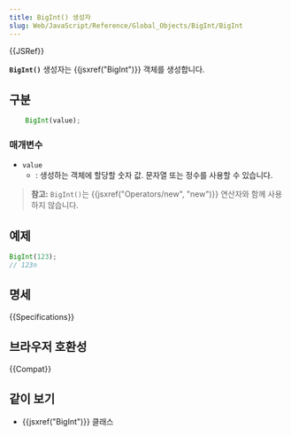 ```yaml
---
title: BigInt() 생성자
slug: Web/JavaScript/Reference/Global_Objects/BigInt/BigInt
---
```


{{JSRef}}

**`BigInt()`** 생성자는 {{jsxref("BigInt")}} 객체를 생성합니다.

## 구분

```js
    BigInt(value);
```

### 매개변수

- `value`
  - : 생성하는 객체에 할당할 숫자 값. 문자열 또는 정수를 사용할 수 있습니다.

> **참고:** `BigInt()`는 {{jsxref("Operators/new", "new")}} 연산자와 함께 사용하지 않습니다.

## 예제

```js
BigInt(123);
// 123n
```

## 명세

{{Specifications}}

## 브라우저 호환성

{{Compat}}

## 같이 보기

- {{jsxref("BigInt")}} 클래스
